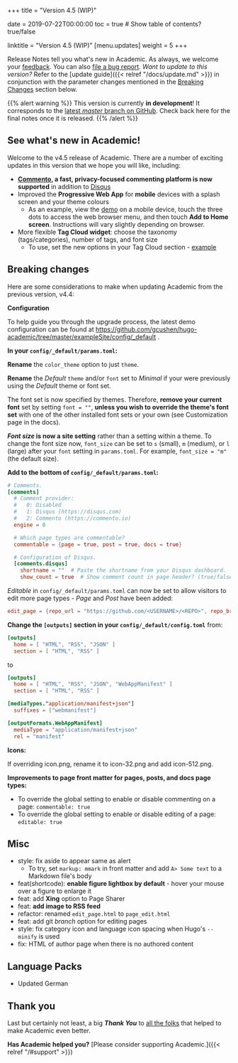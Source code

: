 +++
title = "Version 4.5 (WIP)"

date = 2019-07-22T00:00:00
toc = true  # Show table of contents? true/false

linktitle = "Version 4.5 (WIP)"
[menu.updates]
  weight = 5
+++

Release Notes tell you what's new in Academic. As always, we welcome your [feedback](https://github.com/gcushen/hugo-academic/issues). You can also [file a bug report](https://github.com/gcushen/hugo-academic/issues). *Want to update to this version?* Refer to the [update guide]({{< relref "/docs/update.md" >}}) in conjunction with the parameter changes mentioned in the [Breaking Changes](#breaking-changes) section below.

{{% alert warning %}}
This version is currently **in development**! It corresponds to the [latest *master* branch on GitHub](https://github.com/gcushen/hugo-academic). Check back here for the final notes once it is released.
{{% /alert %}}

## See what's new in Academic!

Welcome to the v4.5 release of Academic. There are a number of exciting updates in this version that we hope you will like, including:

- **[Commento](https://commento.io/), a fast, privacy-focused commenting platform is now supported** in addition to [Disqus](https://disqus.com)
- Improved the **Progressive Web App** for **mobile** devices with a splash screen and your theme colours
  - As an example, view the [demo](https://academic-demo.netlify.com/) on a mobile device, touch the three dots to access the web browser menu, and then touch **Add to Home screen**. Instructions will vary slightly depending on browser.
- More flexible **Tag Cloud widget**: choose the taxonomy (tags/categories), number of tags, and font size
  - To use, set the new options in your Tag Cloud section - [example](https://raw.githubusercontent.com/gcushen/hugo-academic/master/exampleSite/content/home/tags.md)

## Breaking changes

Here are some considerations to make when updating Academic from the previous version, v4.4:

**Configuration**

To help guide you through the upgrade process, the latest demo configuration can be found at https://github.com/gcushen/hugo-academic/tree/master/exampleSite/config/_default .

**In your `config/_default/params.toml`:**

**Rename** the `color_theme` option to just `theme`.

**Rename** the *Default* `theme` and/or `font` set to *Minimal* if your were previously using the *Default* theme or font set.

The font set is now specified by themes. Therefore, **remove your current font** set by setting `font = ""`, **unless you wish to override the theme's font set** with one of the other installed font sets or your own (see Customization page in the docs).

**_Font size_ is now a site setting** rather than a setting within a theme. To change the font size now, `font_size` can be set to `s` (small), `m` (medium), or `l` (large) after your `font` setting in `params.toml`. For example, `font_size = "m"` (the default size).

**Add to the bottom of `config/_default/params.toml`:**

```toml
# Comments.
[comments]
  # Comment provider:
  #   0: Disabled
  #   1: Disqus (https://disqus.com)
  #   2: Commento (https://commento.io)
  engine = 0

  # Which page types are commentable?
  commentable = {page = true, post = true, docs = true}

  # Configuration of Disqus.
  [comments.disqus]
    shortname = ""  # Paste the shortname from your Disqus dashboard.
    show_count = true  # Show comment count in page header? (true/false)
```

*Editable* in `config/_default/params.toml` can now be set to allow visitors to edit more page types - *Page* and *Post* have been added:

```toml
edit_page = {repo_url = "https://github.com/<USERNAME>/<REPO>", repo_branch = "master", editable = {docs = true, page = false, post = false}}
```

**Change the `[outputs]` section in your `config/_default/config.toml`** from:

```toml
[outputs]
  home = [ "HTML", "RSS", "JSON" ]
  section = [ "HTML", "RSS" ]
```

to

```toml
[outputs]
  home = [ "HTML", "RSS", "JSON", "WebAppManifest" ]
  section = [ "HTML", "RSS" ]

[mediaTypes."application/manifest+json"]
  suffixes = ["webmanifest"]

[outputFormats.WebAppManifest]
  mediaType = "application/manifest+json"
  rel = "manifest"
```

**Icons:**

If overriding icon.png, rename it to icon-32.png and add icon-512.png.

**Improvements to page front matter for pages, posts, and docs page types:**

* To override the global setting to enable or disable commenting on a page: `commentable: true` 
* To override the global setting to enable or disable editing of a page: `editable: true` 

## Misc

- style: fix aside to appear same as alert
  - To try, set `markup: mmark` in front matter and add `A> Some text` to a Markdown file's body
- feat(shortcode): **enable figure lightbox by default** - hover your mouse over a figure to enlarge it
- feat: add **Xing** option to Page Sharer
- feat: **add image to RSS feed**
- refactor: renamed `edit_page.html` to `page_edit.html`
- feat: add git _branch_ option for editing pages
- style: fix category icon and language icon spacing when Hugo's `--minify` is used
- fix: HTML of author page when there is no authored content

## Language Packs

- Updated German

## Thank you

Last but certainly not least, a big **_Thank You_** to [all the folks](https://github.com/gcushen/hugo-academic/graphs/contributors) that helped to make Academic even better.

**Has Academic helped you?** [Please consider supporting Academic.]({{< relref "/#support" >}})

